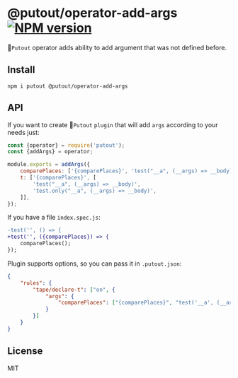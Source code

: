 # @putout/operator-add-args [![NPM version][NPMIMGURL]][NPMURL]

[NPMIMGURL]: https://img.shields.io/npm/v/@putout/operator-add-args.svg?style=flat&longCache=true
[NPMURL]: https://npmjs.org/package/@putout/operator-add-args "npm"

🐊`Putout` operator adds ability to add argument that was not defined before.

## Install

```
npm i putout @putout/operator-add-args
```

## API

If you want to create 🐊`Putout` `plugin` that will add `args` according to your needs just:

```js
const {operator} = require('putout');
const {addArgs} = operator;

module.exports = addArgs({
    comparePlaces: ['{comparePlaces}', 'test("__a", (__args) => __body)'],
    t: ['{comparePlaces}', [
        'test("__a", (__args) => __body)',
        'test.only("__a", (__args) => __body)',
    ]],
});
```

If you have a file `index.spec.js`:

```diff
-test('', () => {
+test('', ({comparePlaces}) => {
    comparePlaces();
});
```

Plugin supports options, so you can pass it in `.putout.json`:

```json
{
    "rules": {
        "tape/declare-t": ["on", {
            "args": {
                "comparePlaces": ["{comparePlaces}", "test('__a', (__args) => __body)"]
            }
        }]
    }
}
```

## License

MIT
